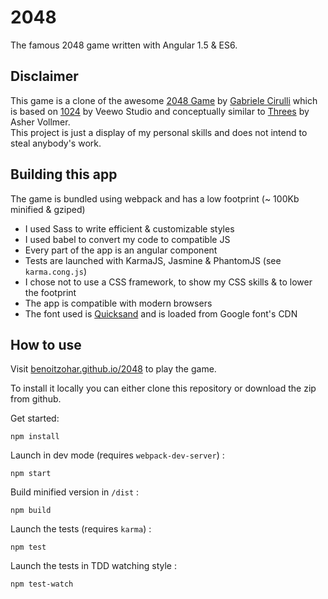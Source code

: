 # 2048
The famous 2048 game written with Angular 1.5 & ES6.

Disclaimer
---------

This game is a clone of the awesome [2048 Game](https://gabrielecirulli.github.io/2048/) by [Gabriele Cirulli](http://gabrielecirulli.com) which is based on [1024](https://itunes.apple.com/us/app/1024!/id823499224) by Veewo Studio and conceptually similar to [Threes](http://asherv.com/threes/) by Asher Vollmer.  
This project is just a display of my personal skills and does not intend to steal
anybody's work.

Building this app
-----------------

The game is bundled using webpack and has a low footprint (~ 100Kb minified & gziped)
- I used Sass to write efficient & customizable styles
- I used babel to convert my code to compatible JS
- Every part of the app is an angular component
- Tests are launched with KarmaJS, Jasmine & PhantomJS (see `karma.cong.js`)
- I chose not to use a CSS framework, to show my CSS skills & to lower the footprint
- The app is compatible with modern browsers
- The font used is [Quicksand](https://fonts.google.com/specimen/Quicksand) and is loaded from Google font's CDN

How to use
---------

Visit [benoitzohar.github.io/2048](https://benoitzohar.github.io/2048) to play the game.

To install it locally you can either clone this repository or download the zip from github.

Get started:

```
npm install
```

Launch in dev mode (requires `webpack-dev-server`) :
```
npm start
```

Build minified version in `/dist` :
```
npm build
```

Launch the tests (requires `karma`) :
```
npm test
```
Launch the tests in TDD watching style :
```
npm test-watch
```
